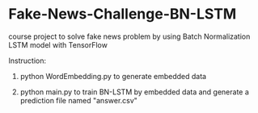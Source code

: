 # Fake-News-Challenge-BN-LSTM
course project to solve fake news problem by using Batch Normalization LSTM model with TensorFlow

Instruction:
1. python WordEmbedding.py to generate embedded data

2. python main.py to train BN-LSTM by embedded data and generate a prediction file named "answer.csv"

